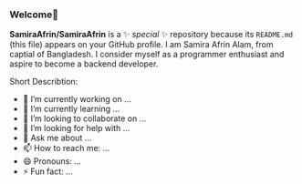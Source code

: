 ### Welcome👋


**SamiraAfrin/SamiraAfrin** is a ✨ _special_ ✨ repository because its `README.md` (this file) appears on your GitHub profile.
I am Samira Afrin Alam, from captial of Bangladesh. I consider myself as a programmer enthusiast and aspire to become a backend developer.

Short Describtion:

- 🔭 I’m currently working on ...
- 🌱 I’m currently learning ...
- 👯 I’m looking to collaborate on ...
- 🤔 I’m looking for help with ...
- 💬 Ask me about ...
- 📫 How to reach me: ...
- 😄 Pronouns: ...
- ⚡ Fun fact: ...

